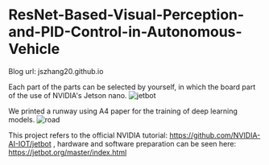 # ResNet-Based-Visual-Perception-and-PID-Control-in-Autonomous-Vehicle

Blog url: jszhang20.github.io

Each part of the parts can be selected by yourself, in which the board part of the use of NVIDIA's Jetson nano.
![jetbot](https://github.com/Cam2024/ResNet-Based-Visual-Perception-and-PID-Control-in-Autonomous-Vehicle/assets/89662823/9b0cea21-ee12-4428-bd38-bb672eb55430)

We printed a runway using A4 paper for the training of deep learning models.
![road](https://github.com/Cam2024/ResNet-Based-Visual-Perception-and-PID-Control-in-Autonomous-Vehicle/assets/89662823/a27b8e64-847a-438f-a93e-57aa918e5676)

This project refers to the official NVIDIA tutorial: https://github.com/NVIDIA-AI-IOT/jetbot , hardware and software preparation can be seen here: https://jetbot.org/master/index.html
